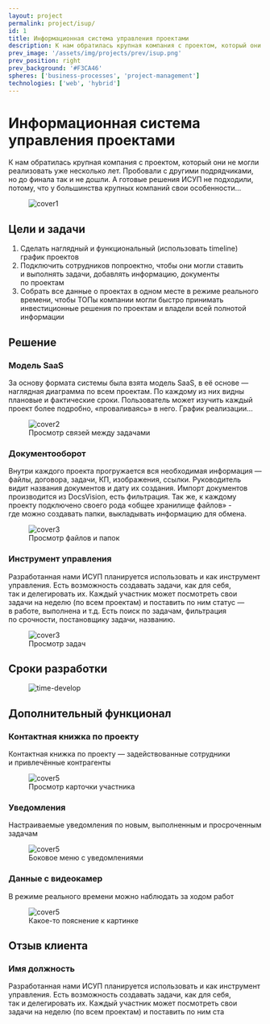 ```yaml
---
layout: project
permalink: project/isup/
id: 1
title: Информационная система управления проектами
description: К нам обратилась крупная компания с проектом, который они не могли реализовать уже несколько лет. Пробовали с другими подрядчиками, но до финала так и не дошли. А готовые решения ИСУП не подходили, потому, что у большинства крупных компаний свои особенности
prev_image: '/assets/img/projects/prev/isup.png'
prev_position: right
prev_background: '#F3CA46'
spheres: ['business-processes', 'project-management']
technologies: ['web', 'hybrid']
---
```


# Информационная система управления проектами

К нам обратилась крупная компания с проектом, который они не могли реализовать уже несколько лет. Пробовали с другими подрядчиками, но до финала так и не дошли. А готовые решения ИСУП не подходили, потому, что у большинства крупных компаний свои особенности…

<figure>
    <img src="{{ site.baseurl }}/assets/img/projects/isup/cover1.png" alt="cover1"/>
    <figcaption></figcaption>
</figure>

## Цели и задачи

1. Сделать наглядный и функциональный (использовать timeline) график проектов
2. Подключить сотрудников попроектно, чтобы они могли ставить и выполнять задачи, добавлять информацию, документы по проектам
3. Собрать все данные о проектах в одном месте в режиме реального времени, чтобы ТОПы компании могли быстро принимать инвестиционные решения по проектам и владели всей полнотой информации

## Решение

### Модель SaaS

За основу формата системы была взята модель SaaS, в её основе — наглядная диаграмма по всем проектам. По каждому из них видны плановые и фактические сроки. Пользователь может изучить каждый проект более подробно, «проваливаясь» в него. График реализации…

<figure>
    <img src="{{ site.baseurl }}/assets/img/projects/isup/cover2.png" alt="cover2"/>
    <figcaption>Просмотр связей между задачами</figcaption>
</figure>

### Документооборот

Внутри каждого проекта прогружается вся необходимая информация — файлы, договора, задачи, КП, изображения, ссылки. Руководитель видит названия документов и дату их создания. Импорт документов производится из DocsVision, есть фильтрация. Так же, к каждому проекту подключено своего рода «общее хранилище файлов» - где можно создавать папки, выкладывать информацию для обмена.

<figure>
    <img src="{{ site.baseurl }}/assets/img/projects/isup/cover3.png" alt="cover3"/>
    <figcaption>Просмотр файлов и папок</figcaption>
</figure>

### Инструмент управления

Разработанная нами ИСУП планируется использовать и как инструмент управления. Есть возможность создавать задачи, как для себя, так и делегировать их. Каждый участник может посмотреть свои задачи на неделю (по всем проектам) и поставить по ним статус — в работе, выполнена и т.д. Есть поиск по задачам, фильтрация по срочности, постановщику задачи, названию.

<figure>
    <img src="{{ site.baseurl }}/assets/img/projects/isup/cover4.png" alt="cover3"/>
    <figcaption>Просмотр задач</figcaption>
</figure>

## Сроки разработки

<figure>
    <img src="{{ site.baseurl }}/assets/img/projects/isup/time-develop.png" alt="time-develop"/>
</figure>

## Дополнительный функционал

### Контактная книжка по проекту

Контактная книжка по проекту — задействованные сотрудники и привлечённые контрагенты

<figure>
    <img src="{{ site.baseurl }}/assets/img/projects/isup/cover5.png" alt="cover5"/>
    <figcaption>Просмотр карточки участника</figcaption>
</figure>

### Уведомления

Настраиваемые уведомления по новым, выполненным и просроченным задачам

<figure>
    <img src="{{ site.baseurl }}/assets/img/projects/isup/cover6.png" alt="cover5"/>
    <figcaption>Боковое меню с уведомлениями</figcaption>
</figure>

### Данные с видеокамер

В режиме реального времени можно наблюдать за ходом работ

<figure>
    <img src="{{ site.baseurl }}/assets/img/projects/isup/cover7.png" alt="cover5"/>
    <figcaption>Какое-то пояснение к картинке</figcaption>
</figure>

## Отзыв клиента

### Имя должность

Разработанная нами ИСУП планируется использовать и как инструмент управления. Есть возможность создавать задачи, как для себя, так и делегировать их. Каждый участник может посмотреть свои задачи на неделю (по всем проектам) и поставить по ним ста
